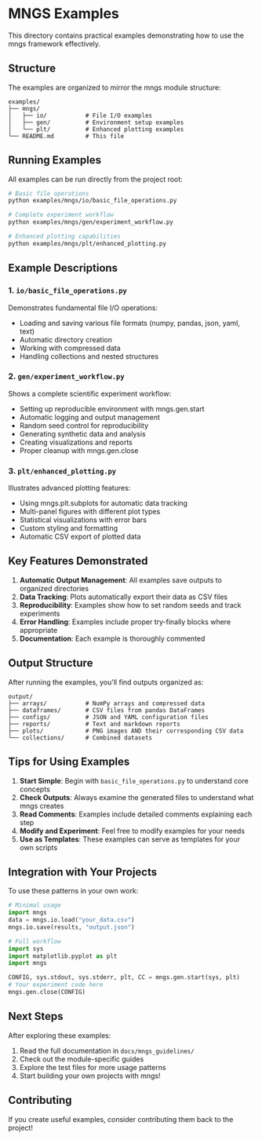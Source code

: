 # MNGS Examples

This directory contains practical examples demonstrating how to use the mngs framework effectively.

## Structure

The examples are organized to mirror the mngs module structure:

```
examples/
├── mngs/
│   ├── io/           # File I/O examples
│   ├── gen/          # Environment setup examples
│   └── plt/          # Enhanced plotting examples
└── README.md         # This file
```

## Running Examples

All examples can be run directly from the project root:

```bash
# Basic file operations
python examples/mngs/io/basic_file_operations.py

# Complete experiment workflow
python examples/mngs/gen/experiment_workflow.py

# Enhanced plotting capabilities
python examples/mngs/plt/enhanced_plotting.py
```

## Example Descriptions

### 1. `io/basic_file_operations.py`
Demonstrates fundamental file I/O operations:
- Loading and saving various file formats (numpy, pandas, json, yaml, text)
- Automatic directory creation
- Working with compressed data
- Handling collections and nested structures

### 2. `gen/experiment_workflow.py`
Shows a complete scientific experiment workflow:
- Setting up reproducible environment with mngs.gen.start
- Automatic logging and output management
- Random seed control for reproducibility
- Generating synthetic data and analysis
- Creating visualizations and reports
- Proper cleanup with mngs.gen.close

### 3. `plt/enhanced_plotting.py`
Illustrates advanced plotting features:
- Using mngs.plt.subplots for automatic data tracking
- Multi-panel figures with different plot types
- Statistical visualizations with error bars
- Custom styling and formatting
- Automatic CSV export of plotted data

## Key Features Demonstrated

1. **Automatic Output Management**: All examples save outputs to organized directories
2. **Data Tracking**: Plots automatically export their data as CSV files
3. **Reproducibility**: Examples show how to set random seeds and track experiments
4. **Error Handling**: Examples include proper try-finally blocks where appropriate
5. **Documentation**: Each example is thoroughly commented

## Output Structure

After running the examples, you'll find outputs organized as:

```
output/
├── arrays/           # NumPy arrays and compressed data
├── dataframes/       # CSV files from pandas DataFrames
├── configs/          # JSON and YAML configuration files
├── reports/          # Text and markdown reports
├── plots/            # PNG images AND their corresponding CSV data
└── collections/      # Combined datasets
```

## Tips for Using Examples

1. **Start Simple**: Begin with `basic_file_operations.py` to understand core concepts
2. **Check Outputs**: Always examine the generated files to understand what mngs creates
3. **Read Comments**: Examples include detailed comments explaining each step
4. **Modify and Experiment**: Feel free to modify examples for your needs
5. **Use as Templates**: These examples can serve as templates for your own scripts

## Integration with Your Projects

To use these patterns in your own work:

```python
# Minimal usage
import mngs
data = mngs.io.load("your_data.csv")
mngs.io.save(results, "output.json")

# Full workflow
import sys
import matplotlib.pyplot as plt
import mngs

CONFIG, sys.stdout, sys.stderr, plt, CC = mngs.gen.start(sys, plt)
# Your experiment code here
mngs.gen.close(CONFIG)
```

## Next Steps

After exploring these examples:
1. Read the full documentation in `docs/mngs_guidelines/`
2. Check out the module-specific guides
3. Explore the test files for more usage patterns
4. Start building your own projects with mngs!

## Contributing

If you create useful examples, consider contributing them back to the project!